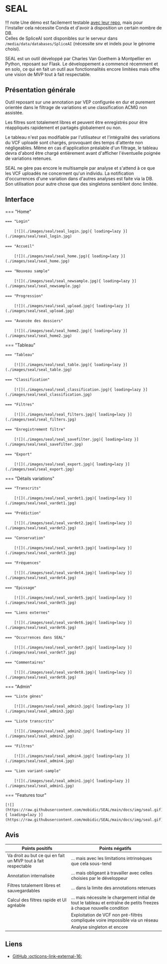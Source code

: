 # SEAL

!!! note
    Une démo est facilement testable
    [avec leur repo](https://github.com/mobidic/seal), mais pour l'installer cela nécessite
    Conda et d'avoir à disposition un certain nombre de DB.  
    Celles de SpliceAI sont disponibles sur le serveur dans `/media/data/databases/SpliceAI`
    (nécessite snv et indels pour le génome choisi).

SEAL est un outil développé par Charles Van Goethem à Montpellier en Python, reposant
sur Flask. Le développement a commencé récemment et en solo, ce qui en fait un outil aux
fonctionnalités encore limitées mais offre une vision de MVP tout à fait respectable.

## Présentation générale

Outil reposant sur une annotation par VEP configurée en dur et purement orientée dans le
filtrage de variations et une classification ACMG non assistée.

Les filtres sont totalement libres et peuvent être enregistrés pour être réappliqués
rapidement et partagés globalement ou non.

Le tableau n'est pas modifiable par l'utilisateur et l'intégralité des variations du VCF
uploadé sont chargés, provoquant des temps d'attente non négligeables. Même en cas
d'application préalable d'un filtrage, le tableau devra d'abord être chargé entièrement
avant d'afficher l'éventuelle poignée de variations retenues.

SEAL ne gère pas encore le multisample par analyse et s'attend à ce que les VCF uploadés
ne concernent qu'un individu. La notification d'occurrences d'une variation dans
d'autres analyses est faite via la DB. Son utilisation pour autre chose que des
singletons semblent donc limitée.

## Interface

=== "Home"

    === "Login"

        [![](./images/seal/seal_login.jpg){ loading=lazy }](./images/seal/seal_login.jpg)

    === "Accueil"

        [![](./images/seal/seal_home.jpg){ loading=lazy }](./images/seal/seal_home.jpg)

    === "Nouveau sample"

        [![](./images/seal/seal_newsample.jpg){ loading=lazy }](./images/seal/seal_newsample.jpg)

    === "Progression"

        [![](./images/seal/seal_upload.jpg){ loading=lazy }](./images/seal/seal_upload.jpg)

    === "Avancée des dossiers"

        [![](./images/seal/seal_home2.jpg){ loading=lazy }](./images/seal/seal_home2.jpg)

=== "Tableau"

    === "Tableau"

        [![](./images/seal/seal_table.jpg){ loading=lazy }](./images/seal/seal_table.jpg)

    === "Classification"

        [![](./images/seal/seal_classification.jpg){ loading=lazy }](./images/seal/seal_classification.jpg)

    === "Filtres"

        [![](./images/seal/seal_filters.jpg){ loading=lazy }](./images/seal/seal_filters.jpg)

    === "Enregistrement filtre"

        [![](./images/seal/seal_savefilter.jpg){ loading=lazy }](./images/seal/seal_savefilter.jpg)

    === "Export"

        [![](./images/seal/seal_export.jpg){ loading=lazy }](./images/seal/seal_export.jpg)

=== "Détails variations"

    === "Transcrits"

        [![](./images/seal/seal_vardet1.jpg){ loading=lazy }](./images/seal/seal_vardet1.jpg)

    === "Prédiction"

        [![](./images/seal/seal_vardet2.jpg){ loading=lazy }](./images/seal/seal_vardet2.jpg)

    === "Conservation"

        [![](./images/seal/seal_vardet3.jpg){ loading=lazy }](./images/seal/seal_vardet3.jpg)

    === "Fréquences"

        [![](./images/seal/seal_vardet4.jpg){ loading=lazy }](./images/seal/seal_vardet4.jpg)

    === "Epissage"

        [![](./images/seal/seal_vardet5.jpg){ loading=lazy }](./images/seal/seal_vardet5.jpg)

    === "Liens externes"

        [![](./images/seal/seal_vardet6.jpg){ loading=lazy }](./images/seal/seal_vardet6.jpg)

    === "Occurrences dans SEAL"

        [![](./images/seal/seal_vardet7.jpg){ loading=lazy }](./images/seal/seal_vardet7.jpg)

    === "Commentaires"

        [![](./images/seal/seal_vardet8.jpg){ loading=lazy }](./images/seal/seal_vardet8.jpg)

=== "Admin"

    === "Liste gènes"

        [![](./images/seal/seal_admin3.jpg){ loading=lazy }](./images/seal/seal_admin3.jpg)

    === "Liste transcrits"

        [![](./images/seal/seal_admin2.jpg){ loading=lazy }](./images/seal/seal_admin2.jpg)

    === "Filtres"

        [![](./images/seal/seal_admin4.jpg){ loading=lazy }](./images/seal/seal_admin4.jpg)

    === "Lien variant-sample"

        [![](./images/seal/seal_admin1.jpg){ loading=lazy }](./images/seal/seal_admin1.jpg)

=== "Features tour"

    [![](https://raw.githubusercontent.com/mobidic/SEAL/main/docs/img/seal.gif){ loading=lazy }](https://raw.githubusercontent.com/mobidic/SEAL/main/docs/img/seal.gif)

## Avis

| Points positifs                                               | Points négatifs                                                                                                     |
| ------------------------------------------------------------- | ------------------------------------------------------------------------------------------------------------------- |
| Va droit au but ce qui en fait un MVP tout à fait respectable | … mais avec les limitations intrinsèques que cela sous-tend                                                         |
| Annotation internalisée                                       | … mais obligeant à travailler avec celles choisies par le développeur                                               |
| Filtres totalement libres et sauvegardables                   | … dans la limite des annotations retenues                                                                           |
| Calcul des filtres rapide et UI agréable                      | … mais nécessite le chargement initial de tout le tableau et entraîne de petits freezes à chaque nouvelle condition |
|                                                               | Exploitation de VCF non pré-filtrés compliquée voire impossible via un réseau                                       |
|                                                               | Analyse singleton et encore                                                                                         |

## Liens

- [GitHub :octicons-link-external-16:](https://github.com/mobidic/SEAL)
